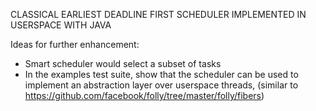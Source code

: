 CLASSICAL EARLIEST DEADLINE FIRST SCHEDULER IMPLEMENTED IN USERSPACE WITH JAVA

Ideas for further enhancement:
- Smart scheduler would select a subset of tasks
- In the examples test suite, show that the scheduler can be used
to implement an abstraction layer over userspace threads, (similar 
to https://github.com/facebook/folly/tree/master/folly/fibers)